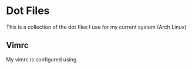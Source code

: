 # Dot Files
This is a collection of the dot files I use for my current system (Arch Linux)

## Vimrc
 My vimrc is configured using 
